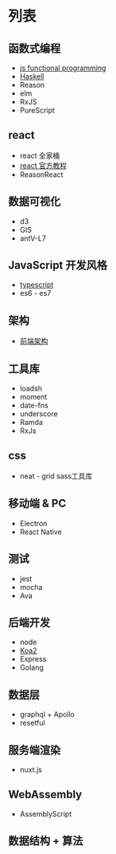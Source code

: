 # 列表
## 函数式编程
  - [js functional programming](./functional-programming/js-fp/)
  - [Haskell](./haskell/)
  - Reason
  - elm
  - RxJS
  - PureScript

## react
  - react 全家桶
  - [react 官方教程](./react/react-tutorial/)
  - ReasonReact

## 数据可视化
  - d3
  - GIS
  - antV-L7

## JavaScript 开发风格
  - [typescript](./typescript/)
  - es6 - es7

## 架构
  - [前端架构](./front-end-framework/)

## 工具库
  - loadsh
  - moment
  - date-fns
  - underscore
  - Ramda
  - RxJs

## css
  - neat - grid sass工具库

## 移动端 & PC
  - Electron
  - React Native

## 测试
  - jest
  - mocha
  - Ava

## 后端开发
  - node
  - [Koa2](./koa/)
  - Express
  - Golang

## 数据层
  - graphql + Apollo
  - resetful

## 服务端渲染
  - nuxt.js

## WebAssembly
  - AssemblyScript

## 数据结构 + 算法
